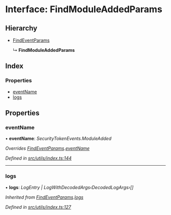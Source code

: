 # Interface: FindModuleAddedParams

## Hierarchy

* [FindEventParams](_utils_index_.findeventparams.md)

  ↳ **FindModuleAddedParams**

## Index

### Properties

* [eventName](_utils_index_.findmoduleaddedparams.md#eventname)
* [logs](_utils_index_.findmoduleaddedparams.md#logs)

## Properties

###  eventName

• **eventName**: *SecurityTokenEvents.ModuleAdded*

*Overrides [FindEventParams](_utils_index_.findeventparams.md).[eventName](_utils_index_.findeventparams.md#eventname)*

*Defined in [src/utils/index.ts:144](https://github.com/PolymathNetwork/polymath-sdk/blob/45453ad/src/utils/index.ts#L144)*

___

###  logs

• **logs**: *LogEntry | LogWithDecodedArgs‹DecodedLogArgs›[]*

*Inherited from [FindEventParams](_utils_index_.findeventparams.md).[logs](_utils_index_.findeventparams.md#logs)*

*Defined in [src/utils/index.ts:127](https://github.com/PolymathNetwork/polymath-sdk/blob/45453ad/src/utils/index.ts#L127)*
